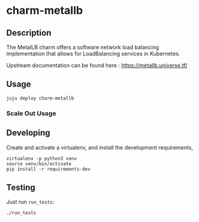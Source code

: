 # charm-metallb

## Description

The MetalLB charm offers a software network load balancing implementation that allows
for LoadBalancing services in Kubernetes. 

Upstream documentation can be found here : <https://metallb.universe.tf/>


## Usage

`juju deploy charm-metallb`

### Scale Out Usage



## Developing

Create and activate a virtualenv,
and install the development requirements,

    virtualenv -p python3 venv
    source venv/bin/activate
    pip install -r requirements-dev

## Testing

Just run `run_tests`:

    ./run_tests
